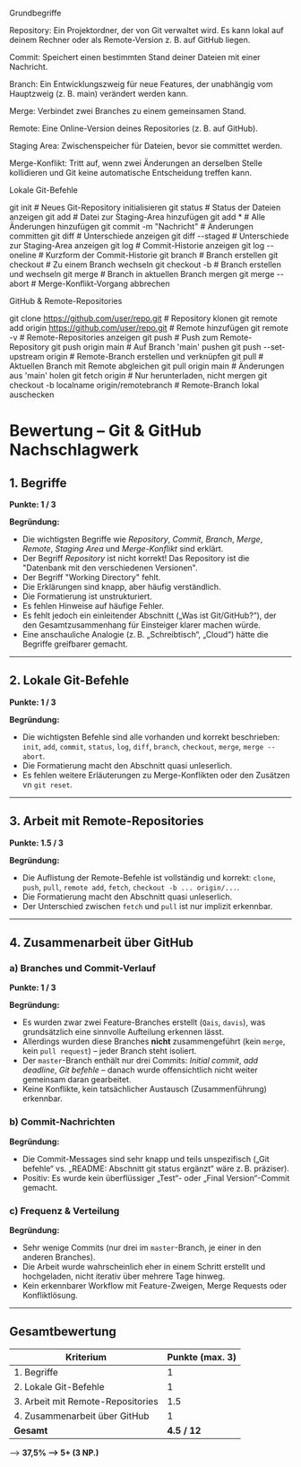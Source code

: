 Grundbegriffe

Repository: Ein Projektordner, der von Git verwaltet wird. Es kann lokal auf deinem Rechner oder als Remote-Version z. B. auf GitHub liegen.

Commit: Speichert einen bestimmten Stand deiner Dateien mit einer Nachricht.

Branch: Ein Entwicklungszweig für neue Features, der unabhängig vom Hauptzweig (z. B. main) verändert werden kann.

Merge: Verbindet zwei Branches zu einem gemeinsamen Stand.

Remote: Eine Online-Version deines Repositories (z. B. auf GitHub).

Staging Area: Zwischenspeicher für Dateien, bevor sie committet werden.

Merge-Konflikt: Tritt auf, wenn zwei Änderungen an derselben Stelle kollidieren und Git keine automatische Entscheidung treffen kann.

Lokale Git-Befehle

git init                       # Neues Git-Repository initialisieren
git status                     # Status der Dateien anzeigen
git add <datei>                # Datei zur Staging-Area hinzufügen
git add *                      # Alle Änderungen hinzufügen
git commit -m "Nachricht"      # Änderungen committen
git diff                       # Unterschiede anzeigen
git diff --staged              # Unterschiede zur Staging-Area anzeigen
git log                        # Commit-Historie anzeigen
git log --oneline              # Kurzform der Commit-Historie
git branch <name>              # Branch erstellen
git checkout <name>            # Zu einem Branch wechseln
git checkout -b <name>         # Branch erstellen und wechseln
git merge <branch>             # Branch in aktuellen Branch mergen
git merge --abort              # Merge-Konflikt-Vorgang abbrechen

GitHub & Remote-Repositories

git clone https://github.com/user/repo.git                 # Repository klonen
git remote add origin https://github.com/user/repo.git     # Remote hinzufügen
git remote -v                                              # Remote-Repositories anzeigen
git push                                                   # Push zum Remote-Repository
git push origin main                                       # Auf Branch 'main' pushen
git push --set-upstream origin <branch>                    # Remote-Branch erstellen und verknüpfen
git pull                                                   # Aktuellen Branch mit Remote abgleichen
git pull origin main                                       # Änderungen aus 'main' holen
git fetch origin                                           # Nur herunterladen, nicht mergen
git checkout -b localname origin/remotebranch              # Remote-Branch lokal auschecken


# Bewertung – Git & GitHub Nachschlagwerk

## 1. Begriffe

**Punkte: 1 / 3**

**Begründung:**
- Die wichtigsten Begriffe wie *Repository*, *Commit*, *Branch*, *Merge*, *Remote*, *Staging Area* und *Merge-Konflikt* sind erklärt.
- Der Begriff *Repository* ist nicht korrekt! Das Repository ist die "Datenbank mit den verschiedenen Versionen".
- Der Begriff "Working Directory" fehlt.
- Die Erklärungen sind knapp, aber häufig verständlich.
- Die Formatierung ist unstrukturiert.
- Es fehlen Hinweise auf häufige Fehler.
- Es fehlt jedoch ein einleitender Abschnitt („Was ist Git/GitHub?“), der den Gesamtzusammenhang für Einsteiger klarer machen würde.
- Eine anschauliche Analogie (z. B. „Schreibtisch“, „Cloud“) hätte die Begriffe greifbarer gemacht.

---

## 2. Lokale Git-Befehle

**Punkte: 1 / 3**

**Begründung:**
- Die wichtigsten Befehle sind alle vorhanden und korrekt beschrieben: `init`, `add`, `commit`, `status`, `log`, `diff`, `branch`, `checkout`, `merge`, `merge --abort`.
- Die Formatierung macht den Abschnitt quasi unleserlich.
- Es fehlen weitere Erläuterungen zu Merge-Konflikten oder den Zusätzen vn `git reset`.


---

## 3. Arbeit mit Remote-Repositories

**Punkte: 1.5 / 3**

**Begründung:**
- Die Auflistung der Remote-Befehle ist vollständig und korrekt: `clone`, `push`, `pull`, `remote add`, `fetch`, `checkout -b ... origin/...`.
- Die Formatierung macht den Abschnitt quasi unleserlich.
- Der Unterschied zwischen `fetch` und `pull` ist nur implizit erkennbar.

---

## 4. Zusammenarbeit über GitHub

### a) Branches und Commit-Verlauf

**Punkte: 1 / 3**

**Begründung:**
- Es wurden zwar zwei Feature-Branches erstellt (`Qais`, `davis`), was grundsätzlich eine sinnvolle Aufteilung erkennen lässt.
- Allerdings wurden diese Branches **nicht** zusammengeführt (kein `merge`, kein `pull request`) – jeder Branch steht isoliert.
- Der `master`-Branch enthält nur drei Commits: *Initial commit*, *add deadline*, *Git befehle* – danach wurde offensichtlich nicht weiter gemeinsam daran gearbeitet.
- Keine Konflikte, kein tatsächlicher Austausch (Zusammenführung) erkennbar.

### b) Commit-Nachrichten

**Begründung:**
- Die Commit-Messages sind sehr knapp und teils unspezifisch („Git befehle“ vs. „README: Abschnitt git status ergänzt“ wäre z. B. präziser).
- Positiv: Es wurde kein überflüssiger „Test“- oder „Final Version“-Commit gemacht.

### c) Frequenz & Verteilung

**Begründung:**
- Sehr wenige Commits (nur drei im `master`-Branch, je einer in den anderen Branches).
- Die Arbeit wurde wahrscheinlich eher in einem Schritt erstellt und hochgeladen, nicht iterativ über mehrere Tage hinweg.
- Kein erkennbarer Workflow mit Feature-Zweigen, Merge Requests oder Konfliktlösung.

---

## Gesamtbewertung

| Kriterium                        | Punkte (max. 3) |
|----------------------------------|-----------------|
| 1. Begriffe                      | 1               |
| 2. Lokale Git-Befehle            | 1               |
| 3. Arbeit mit Remote-Repositories| 1.5               |
| 4. Zusammenarbeit über GitHub    | 1             |
| **Gesamt**                       | **4.5 / 12**    |

--> **37,5% --> 5+ (3 NP.)**
